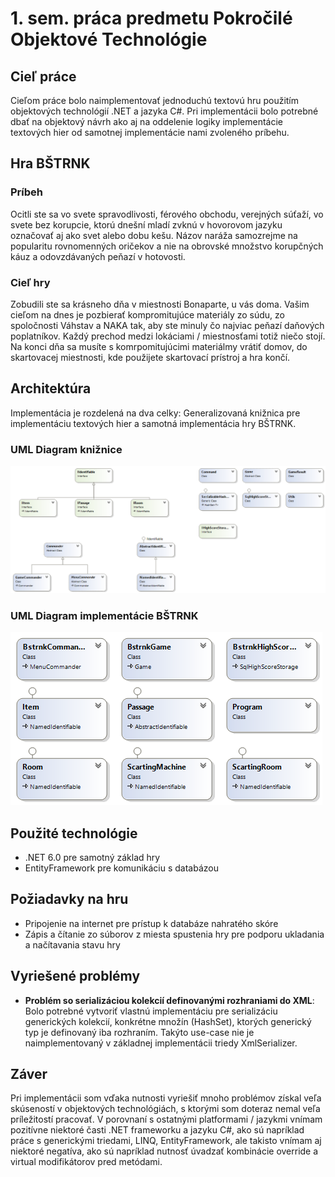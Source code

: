# 1. sem. práca predmetu Pokročilé Objektové Technológie

## Cieľ práce

Cieľom práce bolo naimplementovať jednoduchú textovú hru použitím objektových technológií .NET a jazyka C#.
Pri implementácii bolo potrebné dbať na objektový návrh ako aj na oddelenie logiky implementácie textových
hier od samotnej implementácie nami zvoleného príbehu.

## Hra BŠTRNK

### Príbeh

Ocitli ste sa vo svete spravodlivosti, férového obchodu, verejných súťaží, vo svete bez korupcie, ktorú
dnešní mladí zvknú v hovorovom jazyku označovať aj ako svet alebo dobu kešu. Názov naráža samozrejme na
popularitu rovnomenných oričekov a nie na obrovské množstvo korupčných káuz a odovzdávaných peňazí v 
hotovosti.

### Cieľ hry

Zobudili ste sa krásneho dňa v miestnosti Bonaparte, u vás doma. Vašim cieľom na dnes je pozbierať
kompromitujúce materiály zo súdu, zo spoločnosti Váhstav a NAKA tak, aby ste minuly čo najviac
peňazí daňových poplatníkov. Každý prechod medzi lokáciami / miestnosťami totiž niečo stojí.
Na konci dňa sa musíte s komrpomitujúcimi materiálmy vrátiť domov, do skartovacej miestnosti, kde
použijete skartovací prístroj a hra končí.

## Architektúra

Implementácia je rozdelená na dva celky: Generalizovaná knižnica pre implementáciu textových hier a samotná implementácia hry BŠTRNK.

### UML Diagram knižnice

![ClassDiagram](https://github.com/nixone/pot-sem1/raw/develop/GameLib/ClassDiagram.png)

### UML Diagram implementácie BŠTRNK

![ClassDiagram](https://github.com/nixone/pot-sem1/raw/develop/POTSem1/ClassDiagram.png)

## Použité technológie

* .NET 6.0 pre samotný základ hry
* EntityFramework pre komunikáciu s databázou

## Požiadavky na hru

* Pripojenie na internet pre prístup k databáze nahratého skóre
* Zápis a čítanie zo súborov z miesta spustenia hry pre podporu ukladania a načítavania stavu hry

## Vyriešené problémy

* **Problém so serializáciou kolekcií definovanými rozhraniami do XML**: Bolo potrebné vytvoriť vlastnú implementáciu pre serializáciu generických kolekcií, konkrétne množín (HashSet), ktorých generický typ je definovaný iba rozhraním. Takýto use-case nie je naimplementovaný v základnej implementácii triedy XmlSerializer.

## Záver

Pri implementácii som vďaka nutnosti vyriešiť mnoho problémov získal veľa skúseností v objektových technológiách, s ktorými som doteraz nemal veľa príležitostí pracovať. V porovnaní s ostatnými platformami / jazykmi vnímam pozitívne niektoré časti .NET frameworku a jazyku C#, ako sú napríklad práce s generickými triedami, LINQ, EntityFramework, ale takisto vnímam aj niektoré negatíva, ako sú napríklad nutnosť úvadzať kombinácie override a virtual modifikátorov pred metódami.